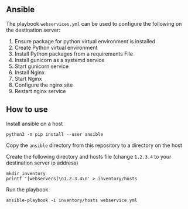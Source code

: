 ## Ansible

The playbook `webservices.yml` can be used to configure the following
on the destination server:
1. Ensure package for python virtual environment is installed
2. Create Python virtual environment
3. Install Python packages from a requirements File
4. Install gunicorn as a systemd service
5. Start gunicorn service
6. Install Nginx
7. Start Nginx
8. Configure the nginx site
9. Restart nginx service

## How to use
Install ansible on a host
```
python3 -m pip install --user ansible
```
Copy the `ansible` directory from this repository to a 
directory on the host

Create the following directory and hosts file (change `1.2.3.4` to your destination server ip address)
```
mkdir inventory
printf '[webservers]\n1.2.3.4\n' > inventory/hosts
```
Run the playbook
```commandline
ansible-playbook -i inventory/hosts webservice.yml
```
